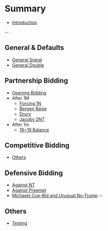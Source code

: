 # Summary
* [Introduction](README.md)

--

## General & Defaults
* [General Signal](general/signal.md)
* [General Double](general/double.md)


## Partnership Bidding
* [Opening Bidding](partnership/opening.md)
* After 1M
  * [Forcing 1N](partnership/forcing_1nt.md)
  * [Bergen Raise](partnership/bergen_raise.md)
  * [Drury](partnership/drury.md)
  * [Jacoby 2NT](partnership/jacoby_2n.md)
* After 1m
  * [18~19 Balance](partnership/1m_1X_2N.md)


## Competitive Bidding
* [Others](competitive/others.md)


## Defensive Bidding
* [Against NT](defensive/vs-nt.md)
* [Against Preempt](defensive/vs-pre.md)
* [Michaels Cue-Bid and Unusual No-Trump](defensive/two-suit.md)
--

## Others
* [Testing](garage/testing.md)
